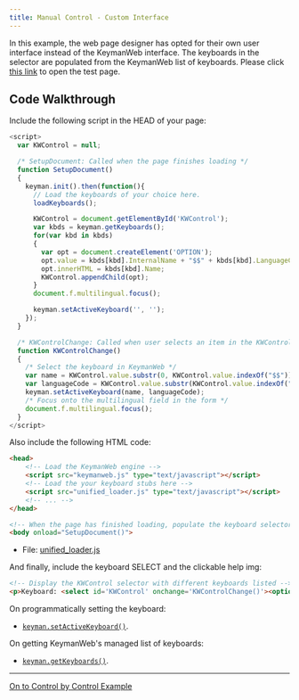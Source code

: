 ```yaml
---
title: Manual Control - Custom Interface
---
```


In this example, the web page designer has opted for their own user interface instead of the KeymanWeb interface. The keyboards in the selector are populated from the KeymanWeb list of keyboards. Please click [this link](__full-manual-control.html) to open the test page.

## Code Walkthrough

Include the following script in the HEAD of your page:

```js
<script>
  var KWControl = null;

  /* SetupDocument: Called when the page finishes loading */
  function SetupDocument()
  {
    keyman.init().then(function(){
      // Load the keyboards of your choice here.
      loadKeyboards();

      KWControl = document.getElementById('KWControl');
      var kbds = keyman.getKeyboards();
      for(var kbd in kbds)
      {
        var opt = document.createElement('OPTION');
        opt.value = kbds[kbd].InternalName + "$$" + kbds[kbd].LanguageCode;
        opt.innerHTML = kbds[kbd].Name;
        KWControl.appendChild(opt);
      }
      document.f.multilingual.focus();

      keyman.setActiveKeyboard('', '');
    });
  }

  /* KWControlChange: Called when user selects an item in the KWControl SELECT */
  function KWControlChange()
  {
    /* Select the keyboard in KeymanWeb */
    var name = KWControl.value.substr(0, KWControl.value.indexOf("$$"));
    var languageCode = KWControl.value.substr(KWControl.value.indexOf("$$"+2));
    keyman.setActiveKeyboard(name, languageCode);
    /* Focus onto the multilingual field in the form */
    document.f.multilingual.focus();
  }
</script>
```

Also include the following HTML code:

```html
<head>
    <!-- Load the KeymanWeb engine -->
    <script src="keymanweb.js" type="text/javascript"></script>
    <!-- Load the your keyboard stubs here -->
    <script src="unified_loader.js" type="text/javascript"></script>
    <!-- ... -->
</head>

<!-- When the page has finished loading, populate the keyboard selector, see above -->
<body onload="SetupDocument()">
```

- File: [unified_loader.js](js/unified_loader.js)

And finally, include the keyboard SELECT and the clickable help img:

```html
<!-- Display the KWControl selector with different keyboards listed -->
<p>Keyboard: <select id='KWControl' onchange='KWControlChange()'><option value=''>English</option></select>
```

On programmatically setting the keyboard:
- [`keyman.setActiveKeyboard()`](../../reference/core/setActiveKeyboard).

On getting KeymanWeb's managed list of keyboards:
- [`keyman.getKeyboards()`](../../reference/core/getKeyboards).

------------------------------------------------------------------------

[On to Control by Control Example](control-by-control)
